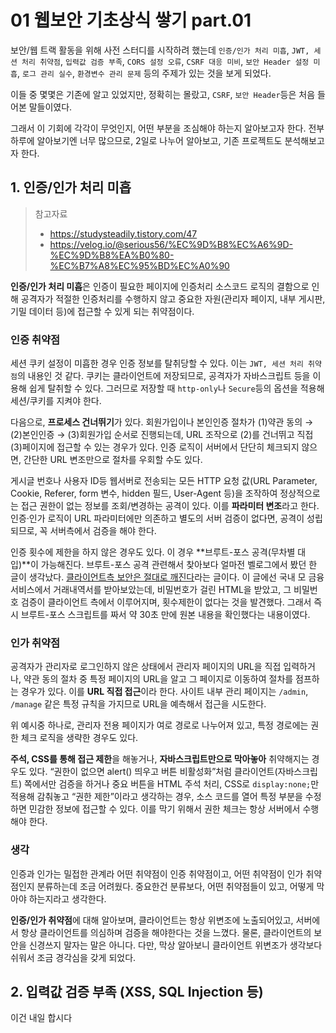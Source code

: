 # 01 웹보안 기초상식 쌓기 part.01

보안/웹 트랙 활동을 위해 사전 스터디를 시작하려 했는데 `인증/인가 처리 미흡`, `JWT, 세션 처리 취약점`, `입력값 검증 부족`, `CORS 설정 오류`, `CSRF 대응 미비`, `보안 Header 설정 미흡`, `로그 관리 실수`, `환경변수 관리 문제` 등의 주제가 있는 것을 보게 되었다.

이들 중 몇몇은 기존에 알고 있었지만, 정확히는 몰랐고, `CSRF`, `보안 Header`등은 처음 들어본 말들이였다. 

그래서 이 기회에 각각이 무엇인지, 어떤 부분을 조심해야 하는지 알아보고자 한다. 전부 하루에 알아보기엔 너무 많으므로, 2일로 나누어 알아보고, 기존 프로젝트도 분석해보고자 한다.


## 1. 인증/인가 처리 미흡

> 참고자료
> - https://studysteadily.tistory.com/47
> - https://velog.io/@serious56/%EC%9D%B8%EC%A6%9D-%EC%9D%B8%EA%B0%80-%EC%B7%A8%EC%95%BD%EC%A0%90

**인증/인가 처리 미흡**은 인증이 필요한 페이지에 인증처리 소스코드 로직의 결함으로 인해 공격자가 적절한 인증처리를 수행하지 않고  중요한 자원(관리자 페이지, 내부 게시판, 기밀 데이터 등)에 접근할 수 있게 되는 취약점이다. 

### 인증 취약점

세션 쿠키 설정이 미흡한 경우 인증 정보를 탈취당할 수 있다. 이는 `JWT, 세션 처리 취약점`의 내용인 것 같다. 쿠키는 클라이언트에 저장되므로, 공격자가 자바스크립트 등을 이용해 쉽게 탈취할 수 있다. 그러므로 저장할 때 `http-only`나 `Secure`등의 옵션을 적용해 세션/쿠키를 지켜야 한다.

다음으로, **프로세스 건너뛰기**가 있다. 회원가입이나 본인인증 절차가 (1)약관 동의 → (2)본인인증 → (3)회원가입 순서로 진행되는데, URL 조작으로 (2)를 건너뛰고 직접 (3)페이지에 접근할 수 있는 경우가 있다. 인증 로직이 서버에서 단단히 체크되지 않으면, 간단한 URL 변조만으로 절차를 우회할 수도 있다.

게시글 번호나 사용자 ID등 웹서버로 전송되는 모든 HTTP 요청 값(URL Parameter, Cookie, Referer, form 변수, hidden 필드, User-Agent 등)을 조작하여 정상적으로는 접근 권한이 없는 정보를 조회/변경하는 공격이 있다. 이를 **파라미터 변조**라고 한다. 인증·인가 로직이 URL 파라미터에만 의존하고 별도의 서버 검증이 없다면, 공격이 성립되므로, 꼭 서버측에서 검증을 해야 한다.
 
인증 횟수에 제한을 하지 않은 경우도 있다. 이 경우 **브루트-포스 공격(무차별 대입)**이 가능해진다. 브루트-포스 공격 관련해서 찾아보다 얼마전 벨로그에서 봤던 한 글이 생각났다. [클라이언트측 보안은 절대로 깨진다](https://velog.io/@parallelkim/client-decryption)라는 글이다. 이 글에선 국내 모 금융 서비스에서 거래내역서를 받아보았는데, 비밀번호가 걸린 HTML을 받았고, 그 비밀번호 검증이 클라이언트 측에서 이루어지며, 횟수제한이 없다는 것을 발견했다. 그래서 즉시 브루트-포스 스크립트를 짜서 약 30초 만에 원본 내용을 확인했다는 내용이였다.


### 인가 취약점

공격자가 관리자로 로그인하지 않은 상태에서 관리자 페이지의 URL을 직접 입력하거나, 약관 동의  절차 중 특정 페이지의 URL을 알고 그 페이지로 이동하여 절차를 점프하는 경우가 있다. 이를 **URL 직접 접근**이라 한다. 사이트 내부 관리 페이지는 `/admin`, `/manage` 같은 특정 규칙을 가지므로 URL을 예측해서 접근을 시도한다.

위 예시중 하나로, 관리자 전용 페이지가 여로 경로로 나누어져 있고, 특정 경로에는 권한 체크 로직을 생략한 경우도 있다.

**주석, CSS를 통해 접근 제한**을 해놓거나, **자바스크립트만으로 막아놓아** 취약해지는 경우도 있다. “권한이 없으면 alert() 띄우고 버튼 비활성화”처럼 클라이언트(자바스크립트) 쪽에서만 검증을 하거나 중요 버튼을 HTML 주석 처리, CSS로 `display:none;`만 적용해 감춰놓고 “권한 제한”이라고 생각하는 경우, 소스 코드를 열어 특정 부분을 수정하면 민감한 정보에 접근할 수 있다. 이를 막기 위해서 권한 체크는 항상 서버에서 수행해야 한다.

### 생각

인증과 인가는 밀접한 관계라 어떤 취약점이 인증 취약점이고, 어떤 취약점이 인가 취약점인지 분류하는데 조금 어려웠다. 중요한건 분류보다, 어떤 취약점들이 있고, 어떻게 막아야 하는지라고 생각한다.

**인증/인가 취약점**에 대해 알아보며, 클라이언트는 항상 위변조에 노출되어있고, 서버에서 항상 클라이언트를 의심하며 검증을 해야한다는 것을 느꼈다. 물론, 클라이언트의 보안을 신경쓰지 말자는 말은 아니다. 다만, 막상 알아보니 클라이언트 위변조가 생각보다 쉬워서 조금 경각심을 갖게 되었다.


## 2. 입력값 검증 부족 (XSS, SQL Injection 등)
이건 내일 합시다